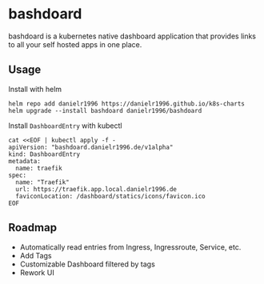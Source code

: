 # bashdoard

bashdoard is a kubernetes native dashboard application that provides links to all your self hosted apps in one place. 

## Usage
Install with helm
```
helm repo add danielr1996 https://danielr1996.github.io/k8s-charts
helm upgrade --install bashdoard danielr1996/bashdoard
```

Install `DashboardEntry` with kubectl
``` shell
cat <<EOF | kubectl apply -f - 
apiVersion: "bashdoard.danielr1996.de/v1alpha"
kind: DashboardEntry
metadata:
  name: traefik
spec:
  name: "Traefik"
  url: https://traefik.app.local.danielr1996.de
  faviconLocation: /dashboard/statics/icons/favicon.ico
EOF
```

## Roadmap
* Automatically read entries from Ingress, Ingressroute, Service, etc. 
* Add Tags
* Customizable Dashboard filtered by tags
* Rework UI

